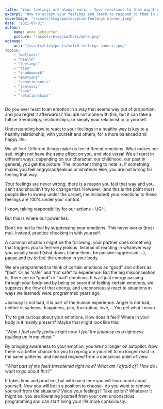 ```yaml
---
title: "Your feelings are always valid - Your reactions to them might not be"
excerpt: "How to accept your feelings and learn to respond to them in a more conscious way"
coverImage: "/assets/blog/posts/valid-feelings-banner.jpeg"
date: "2021-07-31"
author:
    name: Anna Scheucher
    picture: "/assets/blog/authors/anna.png"
ogImage:
    url: "/assets/blog/posts/valid-feelings-banner.jpeg"
topics:
    - "wellness"
    - "health"
    - "feelings"
    - "tips"
    - "shadowwork"
    - "emotions"
    - "consciousness"
    - "jealousy"
    - "love"
    - "relationships"
---
```


<p class="text-left font-serif">

Do you ever react to an emotion in a way that seems way out of proportion, and you regret it afterwards? You are not alone with this, but it can take a toll on friendships, relationships, or simply your relationship to yourself.

Understanding how to react to your feelings in a healthy way is key to a healthy relationship, with yourself and others, for a more balanced and happy life.

We all feel. Different things make us feel different emotions. What makes me sad, might not have the same effect on you, and vice versa! We all react in different ways, depending on our character, our childhood, our past in general, you get the picture. The important thing to note is, if something makes you feel angry/sad/jealous or whatever else, you are not wrong for feeling that way.

Your feelings are never wrong, there is a reason you feel that way and you can’t and shouldn’t try to change that.
However, (and this is the point most people like to sweep under the carpet, me included) your reactions to these feelings are 100% under your control.

I know, taking responsibility for our actions - UGH.

But this is where our power lies.

Don’t try not to feel by suppressing your emotions. This never works (trust me). Instead, practice checking in with yourself.

A common situation might be the following: your partner does something that triggers you to feel very jealous. Instead of reacting in whatever way you usually would (shut down, blame them, be passive-aggressive,...), pause and try to feel the emotion in your body.

We are programmed to think of certain emotions as “good” and others as “bad”. Or as “safe” and “not safe” to experience. But the big misconception is, there are no “good” or “bad” emotions. It is all just energy passing through your body and by being so scared of feeling certain emotions, we suppress the flow of that energy, and unconsciously react to situations in ways we learned/ were programmed years ago.

Jealousy is not bad, it is part of the human experience. Anger is not bad, neither is sadness, happiness, pity, frustration, love,... You get what I mean.

Try to get curious about your emotions. How does it feel? Where in your body is it mainly present? Maybe that might look like this:

_“Wow. I feel really jealous right now. I feel the jealousy as a tightness building up in my chest.”_

By bringing awareness to your emotion, you are no longer on autopilot. Now there is a better chance for you to reprogram yourself to no longer react in the same patterns, and instead _respond_ from a conscious point of view.

_“What part of me feels threatened right now? What am I afraid of? How do I want to go about this?”_

It takes time and practice, but with each time you will learn more about yourself. Now you will be in a position to choose- do you want to remove yourself from the situation? Voice your feelings? Take action? Whatever it might be, you are liberating yourself from your own unconscious programming and can start living your life more consciously.

##

<p class="text-left font-serif"></p>
